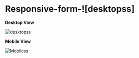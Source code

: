 # Responsive-form-![desktopss]
**Desktop View**

![desktopss](https://user-images.githubusercontent.com/78247135/185796137-dcb308d5-0491-4ac2-99bb-5f902d0faa09.png)


**Mobile View**

![Mobiless](https://user-images.githubusercontent.com/78247135/185796049-3d75145b-aeb9-405f-899f-05dbd3bee30c.png)
